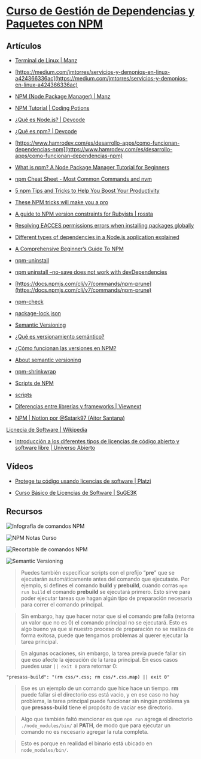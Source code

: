 # [Curso de Gestión de Dependencias y Paquetes con NPM](https://platzi.com/clases/npm/)


## Artículos

- [Terminal de Linux | Manz](https://terminaldelinux.com/terminal/)

- [https://medium.com/jmtorres/servicios-y-demonios-en-linux-a424366336ac](https://medium.com/jmtorres/servicios-y-demonios-en-linux-a424366336ac)

- [NPM (Node Package Manager) | Manz](https://lenguajejs.com/npm/)

- [NPM Tutorial | Coding Potions](https://codingpotions.com/npm-tutorial)

- [¿Qué es Node.js? | Devcode](https://devcode.la/blog/que-es-nodejs/)

- [¿Qué es npm? | Devcode](https://devcode.la/blog/que-es-npm/)

- [https://www.hamrodev.com/es/desarrollo-apps/como-funcionan-dependencias-npm](https://www.hamrodev.com/es/desarrollo-apps/como-funcionan-dependencias-npm)

- [What is npm? A Node Package Manager Tutorial for Beginners](https://www.freecodecamp.org/news/what-is-npm-a-node-package-manager-tutorial-for-beginners/)

- [npm Cheat Sheet - Most Common Commands and nvm](https://www.freecodecamp.org/news/npm-cheat-sheet-most-common-commands-and-nvm/)

- [5 npm Tips and Tricks to Help You Boost Your Productivity](https://www.freecodecamp.org/news/5-npm-tips-and-tricks/)

- [These NPM tricks will make you a pro](https://www.freecodecamp.org/news/10-npm-tricks-that-will-make-you-a-pro-a945982afb25/)

- [A guide to NPM version constraints for Rubyists | rossta](https://rossta.net/blog/npm-version-constraints-for-rubyists.html)

- [Resolving EACCES permissions errors when installing packages globally](https://docs.npmjs.com/resolving-eacces-permissions-errors-when-installing-packages-globally)

- [Different types of dependencies in a Node.js application explained](https://javascript.plainenglish.io/what-the-dependency-types-of-dependencies-in-a-node-js-application-explained-904a5424fbd3)

- [A Comprehensive Beginner’s Guide To NPM](https://www.tabnine.com/blog/a-comprehensive-beginners-guide-to-npm/)

- [npm-uninstall](https://docs.npmjs.com/cli/v6/commands/npm-uninstall)

- [npm uninstall –no-save does not work with devDependencies](https://npm.community/t/npm-uninstall-no-save-does-not-work-with-devdependencies/1039)

- [https://docs.npmjs.com/cli/v7/commands/npm-prune](https://docs.npmjs.com/cli/v7/commands/npm-prune)

- [npm-check](https://www.npmjs.com/package/npm-check)

- [package-lock.json](https://docs.npmjs.com/cli/v7/configuring-npm/package-lock-json)

- [Semantic Versioning](https://semver.org/)

- [¿Qué es versionamiento semántico?](https://fperez217.medium.com/qu%C3%A9-es-versionamiento-sem%C3%A1ntico-bf495b9eb028)

- [¿Cómo funcionan las versiones en NPM?](https://platzi.com/tutoriales/1763-npm/8399-como-funcionan-las-versiones-en-npm/)

- [About semantic versioning](https://docs.npmjs.com/about-semantic-versioning)

- [npm-shrinkwrap](https://docs.npmjs.com/cli/v7/commands/npm-shrinkwrap)

- [Scripts de NPM](https://lenguajejs.com/npm/administracion/scripts-de-npm/)

- [scripts](https://docs.npmjs.com/cli/v7/using-npm/scripts)

- [Diferencias entre librerías y frameworks | Viewnext](https://www.viewnext.com/diferencias-entre-librerias-y-frameworks/)

- [NPM | Notion por @Sstark97 (Aitor Santana)](https://keen-nannyberry-2b8.notion.site/NPM-7560cea59ece4a6c8dd939d24057fd6e)

[Licnecia de Software | Wikipedia](https://es.wikipedia.org/wiki/Licencia_de_software)

- [Introducción a los diferentes tipos de licencias de código abierto y software libre | Universo Abierto](https://universoabierto.org/2015/12/20/introduccion-a-los-diferentes-tipos-de-licencias-de-codigo-abierto-y-software-libre/)

## Vídeos

- [Protege tu código usando licencias de software | Platzi](https://www.youtube.com/watch?v=eWtjgfzpt6Y)

- [Curso Básico de Licencias de Software | SuGE3K](https://www.youtube.com/playlist?list=PLyLcPK3h0D7CJ4QT0wLsWFzlbUTq010kB)

## Recursos

![Infografía de comandos NPM](https://i.imgur.com/xh4Jtbm.jpg)

![NPM Notas Curso](https://i.imgur.com/PcIovO2.jpg)

![Recortable de comandos NPM](https://i.imgur.com/2VnQZ0z.jpg)

![Semantic Versioning](https://i.imgur.com/KZXk9g6.jpg)

> Puedes también especificar scripts con el prefijo “**pre**” que se ejecutarán automáticamente antes del comando que ejecutaste. Por ejemplo, si defines el comando **build** y **prebuild**, cuando corras `npm run build` el comando **prebuild** se ejecutará primero. Esto sirve para poder ejecutar tareas que hagan algún tipo de preparación necesaria para correr el comando principal.

> Sin embargo, hay que hacer notar que si el comando **pre** falla (retorna un valor que no es 0) el comando principal no se ejecutará. Esto es algo bueno ya que si nuestro proceso de preparación no se realiza de forma exitosa, puede que tengamos problemas al querer ejecutar la tarea principal.

> En algunas ocaciones, sin embargo, la tarea previa puede fallar sin que eso afecte la ejecución de la tarea principal. En esos casos puedes usar `|| exit 0` para retornar 0:

```
"presass-build": "(rm css/*.css; rm css/*.css.map) || exit 0"
```

> Ese es un ejemplo de un comando que hice hace un tiempo. **rm** puede fallar si el directorio css está vacio, y en ese caso no hay problema, la tarea principal puede funcionar sin ningún problema ya que **presass-build** tiene el propósito de vaciar ese directorio.

>Algo que también faltó mencionar es que `npm run` agrega el directorio `./node_modules/bin/` al **PATH**, de modo que para ejecutar un comando no es necesario agregar la ruta completa.

>Esto es porque en realidad el binario está ubicado en `node_modules/bin/`.
